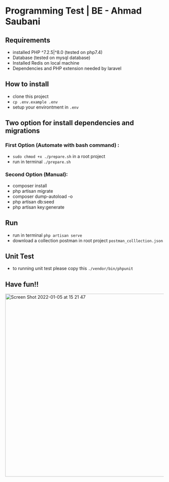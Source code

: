 # Programming Test | BE - Ahmad Saubani

## Requirements
- installed PHP ^7.2.5|^8.0 (tested on php7.4)
- Database (tested on mysql database)
- Installed Redis on local machine
- Dependencies and PHP extension needed by laravel

## How to install

- clone this project
- ``cp .env.example .env``
- setup your environtment in ``.env``

## Two option for install dependencies and migrations
### First Option (Automate with bash command) :
- ``sudo chmod +x ./prepare.sh`` in a root project
- run in terminal ``./prepare.sh``

### Second Option (Manual):
- composer install
- php artisan migrate
- composer dump-autoload -o
- php artisan db:seed
- php artisan key:generate

## Run
- run in terminal ``php artisan serve``
- download a collection postman in root project ``postman_colllection.json``

## Unit Test
- to running unit test please copy this ``./vendor/bin/phpunit``

## Have fun!!
<img width="580" alt="Screen Shot 2022-01-05 at 15 21 47" src="https://user-images.githubusercontent.com/43591727/148184339-32324227-aca3-4c4b-96cb-2aba0e60a0c5.png">

